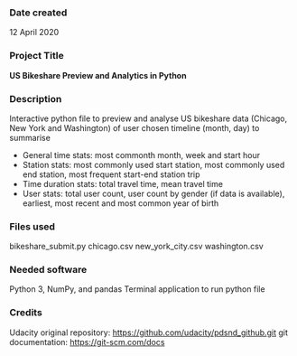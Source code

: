 ### Date created
12 April 2020

### Project Title
**US Bikeshare Preview and Analytics in Python**

### Description
Interactive python file to preview and analyse US bikeshare data (Chicago, New York and Washington) of user chosen timeline (month, day) to summarise 

- General time stats:  most commonth month, week and start hour
- Station stats:  most commonly used start station, most commonly used end station, most frequent start-end station trip
- Time duration stats:  total travel time, mean travel time
- User stats:  total user count, user count by gender (if data is available), earliest, most recent and most common year of birth 


### Files used 
bikeshare_submit.py
chicago.csv
new_york_city.csv
washington.csv

### Needed software
Python 3, NumPy, and pandas 
Terminal application to run python file

### Credits
Udacity
original repository:  https://github.com/udacity/pdsnd_github.git
git documentation:  https://git-scm.com/docs

